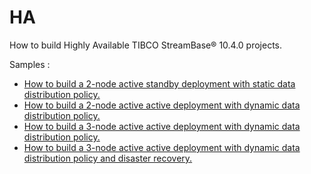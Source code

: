 # HA

How to build Highly Available TIBCO StreamBase&reg; 10.4.0 projects.

Samples :

* [How to build a 2-node active standby deployment with static data distribution policy.](as-2node)
* [How to build a 2-node active active deployment with dynamic data distribution policy.](aa-2node)
* [How to build a 3-node active active deployment with dynamic data distribution policy.](aa-3node)
* [How to build a 3-node active active deployment with dynamic data distribution policy and disaster recovery.](aa-3node-dr)
